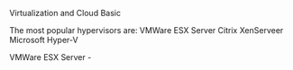 Virtualization and Cloud Basic

The most popular hypervisors are:
VMWare ESX Server
Citrix XenServeer
Microsoft Hyper-V

VMWare ESX Server - 

